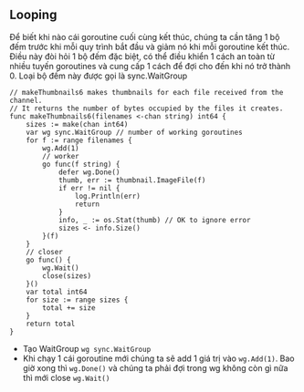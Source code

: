 ## Looping

Để biết khi nào cái goroutine cuối cùng kết thúc, chúng ta cần tăng 1 bộ đếm trước khi mỗi quy trình bắt đầu và giảm nó khi mỗi goroutine kết thúc. Điều này đòi hỏi 1 bộ đếm đặc biệt, có thể điều khiển 1 cách an toàn từ nhiều tuyến goroutines và cung cấp 1 cách để đợi cho đến khi nó trở thành 0. Loại bộ đếm này được gọi là sync.WaitGroup


```
// makeThumbnails6 makes thumbnails for each file received from the channel.
// It returns the number of bytes occupied by the files it creates.
func makeThumbnails6(filenames <-chan string) int64 {
    sizes := make(chan int64)
    var wg sync.WaitGroup // number of working goroutines
    for f := range filenames {
        wg.Add(1)
        // worker
        go func(f string) {
            defer wg.Done()
            thumb, err := thumbnail.ImageFile(f)
            if err != nil {
                log.Println(err)
                return
            }
            info, _ := os.Stat(thumb) // OK to ignore error
            sizes <- info.Size()
        }(f)
    }
    // closer
    go func() {
        wg.Wait()
        close(sizes)
    }()
    var total int64
    for size := range sizes {
        total += size
    }
    return total
}
```

- Tạo WaitGroup `wg sync.WaitGroup` 
- Khi chạy 1 cái goroutine mới chúng ta sẽ add 1 giá trị vào `wg.Add(1)`. Bao giờ xong thì `wg.Done()` và chúng ta phải đợi trong wg không còn gì nữa thì mới close `wg.Wait()`